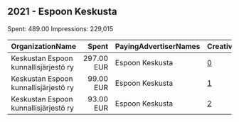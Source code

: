 ## 2021 - Espoon Keskusta 
Spent: 489.00
Impressions: 229,015

|OrganizationName|Spent|PayingAdvertiserNames|CreativeUrls|Impressions|Genders|AgeBrackets|CountryCodes|BillingAddresses|CandidateBallotInformation|
|:---|---:|:---|:---|---:|:---|:---|:---|:---|:---|
|Keskustan Espoon kunnallisjärjestö ry|297.00 EUR|Espoon Keskusta|[0](https://www.snap.com/political-ads/asset/f18ce8e78a666cef99a0f1bf67c1ddae45951bd0a5283710776f11e53439da2c?mediaType=png)|130,787||18+|finland|"Takkavitsankuja 6A1,ESPOO,02760,FI"||
|Keskustan Espoon kunnallisjärjestö ry|99.00 EUR|Espoon Keskusta|[1](https://www.snap.com/political-ads/asset/7308e12c49f8e4aebd9600cfd56edeb9329819fe7257e9a894302731b32f67a2?mediaType=mp4)|50,518||18+|finland|"Takkavitsankuja 6A1,ESPOO,02760,FI"||
|Keskustan Espoon kunnallisjärjestö ry|93.00 EUR|Espoon Keskusta|[2](https://www.snap.com/political-ads/asset/79c85f5b6b2eb9fbf9645c40a9e08aad375dda7619a2f211b3505204d14c3381?mediaType=jpeg)|47,710||18+|finland|"Takkavitsankuja 6A1,ESPOO,02760,FI"||
